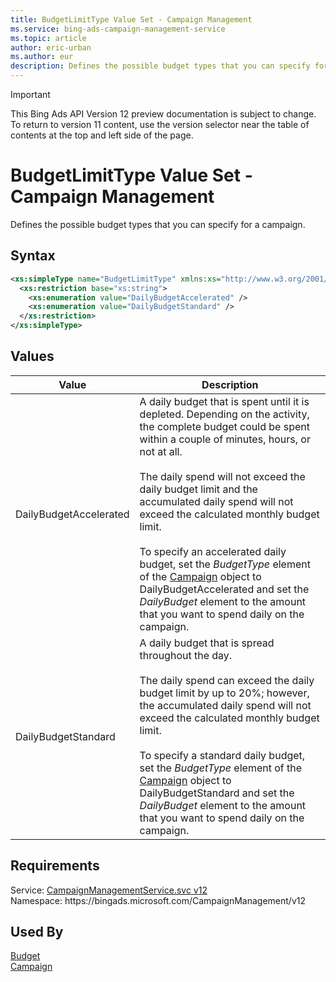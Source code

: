 ```yaml
---
title: BudgetLimitType Value Set - Campaign Management
ms.service: bing-ads-campaign-management-service
ms.topic: article
author: eric-urban
ms.author: eur
description: Defines the possible budget types that you can specify for a campaign.
---
```

> [!IMPORTANT]
> This Bing Ads API Version 12 preview documentation is subject to change. To return to version 11 content, use the version selector near the table of contents at the top and left side of the page.

# BudgetLimitType Value Set - Campaign Management
Defines the possible budget types that you can specify for a campaign.

## Syntax
```xml
<xs:simpleType name="BudgetLimitType" xmlns:xs="http://www.w3.org/2001/XMLSchema">
  <xs:restriction base="xs:string">
    <xs:enumeration value="DailyBudgetAccelerated" />
    <xs:enumeration value="DailyBudgetStandard" />
  </xs:restriction>
</xs:simpleType>
```

## <a name="values"></a>Values

|Value|Description|
|-----------|---------------|
|<a name="dailybudgetaccelerated"></a>DailyBudgetAccelerated|A daily budget that is spent until it is depleted. Depending on the activity, the complete budget could be spent within a couple of minutes, hours, or not at all.<br /><br />The daily spend will not exceed the daily budget limit and the accumulated daily spend will not exceed the calculated monthly budget limit.<br /><br />To specify an accelerated daily budget, set the *BudgetType* element of the [Campaign](campaign.md) object to DailyBudgetAccelerated and set the *DailyBudget* element to the amount that you want to spend daily on the campaign.|
|<a name="dailybudgetstandard"></a>DailyBudgetStandard|A daily budget that is spread throughout the day.<br /><br />The daily spend can exceed the daily budget limit by up to 20%; however, the accumulated daily spend will not exceed the calculated monthly budget limit.<br /><br />To specify a standard daily budget, set the *BudgetType* element of the [Campaign](campaign.md) object to DailyBudgetStandard and set the *DailyBudget* element to the amount that you want to spend daily on the campaign.|

## Requirements
Service: [CampaignManagementService.svc v12](https://campaign.api.bingads.microsoft.com/Api/Advertiser/CampaignManagement/v11/CampaignManagementService.svc)  
Namespace: https\://bingads.microsoft.com/CampaignManagement/v12  

## Used By
[Budget](budget.md)  
[Campaign](campaign.md)  
